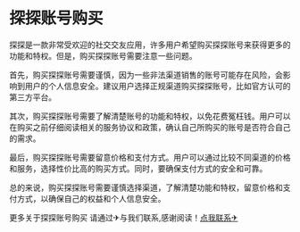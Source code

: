 # 探探账号购买

探探是一款非常受欢迎的社交交友应用，许多用户希望购买探探账号来获得更多的功能和特权。但是，购买探探账号需要注意一些问题。

首先，购买探探账号需要谨慎，因为一些非法渠道销售的账号可能存在风险，会影响到用户的个人信息安全。建议用户选择正规渠道购买探探账号，比如官方认可的第三方平台。

其次，购买探探账号需要了解清楚账号的功能和特权，以免花费冤枉钱。用户可以在购买之前仔细阅读相关的服务协议和政策，确认自己所购买的账号是否符合自己的需求。

最后，购买探探账号需要留意价格和支付方式。用户可以通过比较不同渠道的价格和服务，选择性价比高的购买方式。同时，要确保支付方式的安全和可靠。

总的来说，购买探探账号需要谨慎选择渠道，了解清楚功能和特权，留意价格和支付方式，以确保自己的权益和个人信息安全。

更多关于探探账号购买 请通过✈与我们联系,感谢阅读！[点我联系✈](https://my.G208.com)